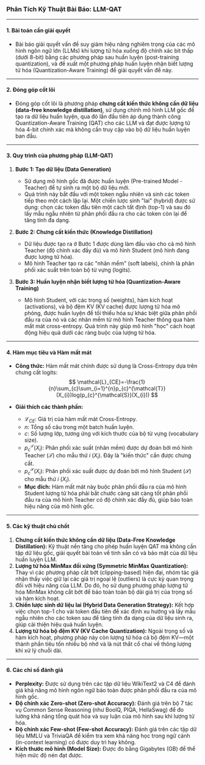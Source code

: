 ### **Phân Tích Kỹ Thuật Bài Báo: LLM-QAT**

---

#### **1. Bài toán cần giải quyết**

* Bài báo giải quyết vấn đề suy giảm hiệu năng nghiêm trọng của các mô hình ngôn ngữ lớn (LLMs) khi lượng tử hóa xuống độ chính xác bit thấp (dưới 8-bit) bằng các phương pháp sau huấn luyện (post-training quantization), và đề xuất một phương pháp huấn luyện nhận biết lượng tử hóa (Quantization-Aware Training) để giải quyết vấn đề này.

---

#### **2. Đóng góp cốt lõi**

* Đóng góp cốt lõi là phương pháp **chưng cất kiến thức không cần dữ liệu (data-free knowledge distillation)**, sử dụng chính mô hình LLM gốc để tạo ra dữ liệu huấn luyện, qua đó lần đầu tiên áp dụng thành công Quantization-Aware Training (QAT) cho các LLM và đạt được lượng tử hóa 4-bit chính xác mà không cần truy cập vào bộ dữ liệu huấn luyện ban đầu.

---

#### **3. Quy trình của phương pháp (LLM-QAT)**

1.  **Bước 1: Tạo dữ liệu (Data Generation)**
    * Sử dụng mô hình gốc đã được huấn luyện (Pre-trained Model - Teacher) để tự sinh ra một bộ dữ liệu mới.
    * Quá trình này bắt đầu với một token ngẫu nhiên và sinh các token tiếp theo một cách lặp lại. Một chiến lược sinh "lai" (hybrid) được sử dụng: chọn các token đầu tiên một cách tất định (top-1) và sau đó lấy mẫu ngẫu nhiên từ phân phối đầu ra cho các token còn lại để tăng tính đa dạng.

2.  **Bước 2: Chưng cất kiến thức (Knowledge Distillation)**
    * Dữ liệu được tạo ra ở Bước 1 được dùng làm đầu vào cho cả mô hình Teacher (độ chính xác đầy đủ) và mô hình Student (mô hình đang được lượng tử hóa).
    * Mô hình Teacher tạo ra các "nhãn mềm" (soft labels), chính là phân phối xác suất trên toàn bộ từ vựng (logits).

3.  **Bước 3: Huấn luyện nhận biết lượng tử hóa (Quantization-Aware Training)**
    * Mô hình Student, với các trọng số (weights), hàm kích hoạt (activations), và bộ đệm KV (KV cache) được lượng tử hóa mô phỏng, được huấn luyện để tối thiểu hóa sự khác biệt giữa phân phối đầu ra của nó và các nhãn mềm từ mô hình Teacher thông qua hàm mất mát cross-entropy. Quá trình này giúp mô hình "học" cách hoạt động hiệu quả dưới các ràng buộc của lượng tử hóa.

---

#### **4. Hàm mục tiêu và Hàm mất mát**

* **Công thức:**
    Hàm mất mát chính được sử dụng là Cross-Entropy dựa trên chưng cất logits:
    $$
    \mathcal{L}_{CE}=-\frac{1}{n}\sum_{c}\sum_{i=1}^{n}p_{c}^{\mathcal{T}}(X_{i})log(p_{c}^{\mathcal{S}}(X_{i}))
    $$

* **Giải thích các thành phần:**
    * $\mathcal{L}_{CE}$: Giá trị của hàm mất mát Cross-Entropy.
    * $n$: Tổng số câu trong một batch huấn luyện.
    * $c$: Số lượng lớp, tương ứng với kích thước của bộ từ vựng (vocabulary size).
    * $p_{c}^{\mathcal{T}}(X_{i})$: Phân phối xác suất (nhãn mềm) được dự đoán bởi mô hình Teacher ($\mathcal{T}$) cho mẫu thứ $i$ ($X_i$). Đây là "kiến thức" cần được chưng cất.
    * $p_{c}^{\mathcal{S}}(X_{i})$: Phân phối xác suất được dự đoán bởi mô hình Student ($\mathcal{S}$) cho mẫu thứ $i$ ($X_i$).
    * **Mục đích:** Hàm mất mát này buộc phân phối đầu ra của mô hình Student lượng tử hóa phải bắt chước càng sát càng tốt phân phối đầu ra của mô hình Teacher có độ chính xác đầy đủ, giúp bảo toàn hiệu năng của mô hình gốc.

---

#### **5. Các kỹ thuật chủ chốt**

1.  **Chưng cất kiến thức không cần dữ liệu (Data-Free Knowledge Distillation):** Kỹ thuật nền tảng cho phép huấn luyện QAT mà không cần tập dữ liệu gốc, giải quyết bài toán về tính sẵn có và bảo mật của dữ liệu huấn luyện LLM.
2.  **Lượng tử hóa MinMax đối xứng (Symmetric MinMax Quantization):** Thay vì các phương pháp cắt bớt (clipping-based) hiện đại, nhóm tác giả nhận thấy việc giữ lại các giá trị ngoại lệ (outliers) là cực kỳ quan trọng đối với hiệu năng của LLM. Do đó, họ sử dụng phương pháp lượng tử hóa MinMax không cắt bớt để bảo toàn toàn bộ dải giá trị của trọng số và hàm kích hoạt.
3.  **Chiến lược sinh dữ liệu lai (Hybrid Data Generation Strategy):** Kết hợp việc chọn top-1 cho vài token đầu tiên để xác định xu hướng và lấy mẫu ngẫu nhiên cho các token sau để tăng tính đa dạng của dữ liệu sinh ra, giúp cải thiện hiệu quả huấn luyện.
4.  **Lượng tử hóa bộ đệm KV (KV Cache Quantization):** Ngoài trọng số và hàm kích hoạt, phương pháp này còn lượng tử hóa cả bộ đệm KV—một thành phần tiêu tốn nhiều bộ nhớ và là nút thắt cổ chai về thông lượng khi xử lý chuỗi dài.

---

#### **6. Các chỉ số đánh giá**

* **Perplexity:** Được sử dụng trên các tập dữ liệu WikiText2 và C4 để đánh giá khả năng mô hình ngôn ngữ bảo toàn được phân phối đầu ra của mô hình gốc.
* **Độ chính xác Zero-shot (Zero-shot Accuracy):** Đánh giá trên bộ 7 tác vụ Common Sense Reasoning (như BoolQ, PIQA, HellaSwag) để đo lường khả năng tổng quát hóa và suy luận của mô hình sau khi lượng tử hóa.
* **Độ chính xác Few-shot (Few-shot Accuracy):** Đánh giá trên các tập dữ liệu MMLU và TriviaQA để kiểm tra xem khả năng học trong ngữ cảnh (in-context learning) có được duy trì hay không.
* **Kích thước mô hình (Model Size):** Được đo bằng Gigabytes (GB) để thể hiện mức độ nén đạt được.